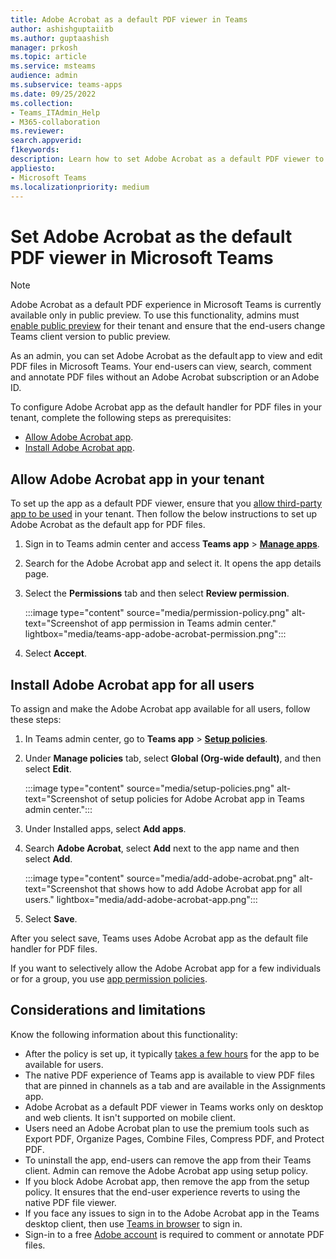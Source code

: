 ```yaml
---
title: Adobe Acrobat as a default PDF viewer in Teams
author: ashishguptaiitb
ms.author: guptaashish
manager: prkosh
ms.topic: article
ms.service: msteams
audience: admin
ms.subservice: teams-apps
ms.date: 09/25/2022
ms.collection: 
- Teams_ITAdmin_Help
- M365-collaboration
ms.reviewer: 
search.appverid: 
f1keywords: 
description: Learn how to set Adobe Acrobat as a default PDF viewer to view and edit PDF files in Microsoft Teams.
appliesto: 
- Microsoft Teams
ms.localizationpriority: medium
---
```


# Set Adobe Acrobat as the default PDF viewer in Microsoft Teams

> [!NOTE]
> Adobe Acrobat as a default PDF experience in Microsoft Teams is currently available only in public preview. To use this functionality, admins must [enable public preview](public-preview-doc-updates.md#enable-public-preview) for their tenant and ensure that the end-users change Teams client version to public preview.

As an admin, you can set Adobe Acrobat as the default app to view and edit PDF files in Microsoft Teams. Your end-users can view, search, comment and annotate PDF files without an Adobe Acrobat subscription or an Adobe ID.

To configure Adobe Acrobat app as the default handler for PDF files in your tenant, complete the following steps as prerequisites:

* [Allow Adobe Acrobat app](#allow-adobe-acrobat-app-in-your-tenant).
* [Install Adobe Acrobat app](#install-adobe-acrobat-app-for-all-users).

## Allow Adobe Acrobat app in your tenant

To set up the app as a default PDF viewer, ensure that you [allow third-party app to be used](manage-apps.md#manage-org-wide-app-settings) in your tenant. Then follow the below instructions to set up Adobe Acrobat as the default app for PDF files.

1. Sign in to Teams admin center and access **Teams app** > **[Manage apps](https://admin.teams.microsoft.com/policies/manage-apps)**.

1. Search for the Adobe Acrobat app and select it. It opens the app details page.

1. Select the **Permissions** tab and then select **Review permission**.

   :::image type="content" source="media/permission-policy.png" alt-text="Screenshot of app permission in Teams admin center." lightbox="media/teams-app-adobe-acrobat-permission.png":::

1. Select **Accept**.

## Install Adobe Acrobat app for all users

To assign and make the Adobe Acrobat app available for all users, follow these steps:

1. In Teams admin center, go to **Teams app** > [**Setup policies**](https://admin.teams.microsoft.com/policies/app-setup).

1. Under **Manage policies** tab, select **Global (Org-wide default)**, and then select **Edit**.

   :::image type="content" source="media/setup-policies.png" alt-text="Screenshot of setup policies for Adobe Acrobat app in Teams admin center.":::

1. Under Installed apps, select **Add apps**.

1. Search **Adobe Acrobat**, select **Add** next to the app name and then select **Add**.

   :::image type="content" source="media/add-adobe-acrobat.png" alt-text="Screenshot that shows how to add Adobe Acrobat app for all users." lightbox="media/add-adobe-acrobat-app.png":::

1. Select **Save**.

After you select save, Teams uses Adobe Acrobat app as the default file handler for PDF files.

If you want to selectively allow the Adobe Acrobat app for a few individuals or for a group, you use [app permission policies](teams-app-permission-policies.md).

## Considerations and limitations

Know the following information about this functionality:

* After the policy is set up, it typically [takes a few hours](teams-app-setup-policies.md#considerations-and-limitations) for the app to be available for users.
* The native PDF experience of Teams app is available to view PDF files that are pinned in channels as a tab and are available in the Assignments app.
* Adobe Acrobat as a default PDF viewer in Teams works only on desktop and web clients. It isn't supported on mobile client.
* Users need an Adobe Acrobat plan to use the premium tools such as Export PDF, Organize Pages, Combine Files, Compress PDF, and Protect PDF.
* To uninstall the app, end-users can remove the app from their Teams client. Admin can remove the Adobe Acrobat app using setup policy.
* If you block Adobe Acrobat app, then remove the app from the setup policy. It ensures that the end-user experience reverts to using the native PDF file viewer.
* If you face any issues to sign in to the Adobe Acrobat app in the Teams desktop client, then use [Teams in browser](https://teams.microsoft.com/) to sign in.
* Sign-in to a free [Adobe account](https://acrobat.adobe.com/us/en/) is required to comment or annotate PDF files.

